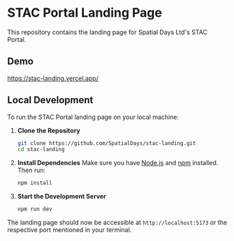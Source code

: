# STAC Portal Landing Page

This repository contains the landing page for Spatial Days Ltd's STAC Portal.

## Demo
https://stac-landing.vercel.app/

## Local Development

To run the STAC Portal landing page on your local machine:

1. **Clone the Repository**
    ```bash
    git clone https://github.com/SpatialDays/stac-landing.git
    cd stac-landing
    ```

2. **Install Dependencies**
    Make sure you have [Node.js](https://nodejs.org/) and [npm](https://www.npmjs.com/) installed. Then run:
    ```bash
    npm install
    ```

3. **Start the Development Server**
    ```bash
    npm run dev
    ```

The landing page should now be accessible at `http://localhost:5173` or the respective port mentioned in your terminal.

